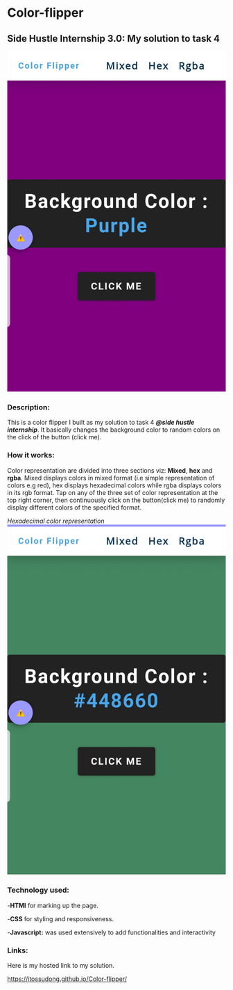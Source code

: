 # Color-flipper

## Side Hustle Internship 3.0: My solution to task 4

![]( ./sampleView.jpg )

### Description:
This is a color flipper I built as my solution to task 4 ***@side hustle internship***. It basically changes the background color to random colors on the click of the button (click me).

### How it works:
Color representation are divided into three sections viz: **Mixed**, **hex** and **rgba**. Mixed displays colors in mixed format (i.e simple representation of colors e.g red), hex displays hexadecimal colors while rgba displays colors in its rgb format. Tap on any of the three set of color representation at the top right corner, then continuously click on the button(click me) to randomly display different colors of the specified format.

*Hexadecimal color representation*
![]( ./hexView.jpg )

### Technology used:
-**HTMl** for marking up the page.

-**CSS** for styling and responsiveness.

-**Javascript:** was used extensively to add functionalities and interactivity

### Links:
Here is my hosted link to my solution.

https://itossudong.github.io/Color-flipper/

